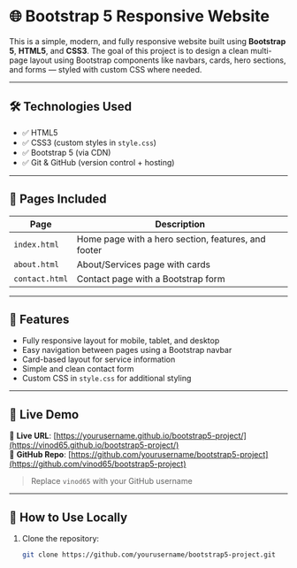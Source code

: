 # 🌐 Bootstrap 5 Responsive Website

This is a simple, modern, and fully responsive website built using **Bootstrap 5**, **HTML5**, and **CSS3**. The goal of this project is to design a clean multi-page layout using Bootstrap components like navbars, cards, hero sections, and forms — styled with custom CSS where needed.

---

## 🛠️ Technologies Used

- ✅ HTML5  
- ✅ CSS3 (custom styles in `style.css`)  
- ✅ Bootstrap 5 (via CDN)  
- ✅ Git & GitHub (version control + hosting)

---

## 📁 Pages Included

| Page          | Description                                       |
|---------------|---------------------------------------------------|
| `index.html`  | Home page with a hero section, features, and footer |
| `about.html`  | About/Services page with cards                    |
| `contact.html`| Contact page with a Bootstrap form               |

---

## 🎨 Features

- Fully responsive layout for mobile, tablet, and desktop
- Easy navigation between pages using a Bootstrap navbar
- Card-based layout for service information
- Simple and clean contact form
- Custom CSS in `style.css` for additional styling

---

## 🚀 Live Demo

🔗 **Live URL**: [https://yourusername.github.io/bootstrap5-project/](https://vinod65.github.io/bootstrap5-project/)  
📁 **GitHub Repo**: [https://github.com/yourusername/bootstrap5-project](https://github.com/vinod65/bootstrap5-project)

> Replace `vinod65` with your GitHub username

---

## 📂 How to Use Locally

1. Clone the repository:
   ```bash
   git clone https://github.com/yourusername/bootstrap5-project.git
